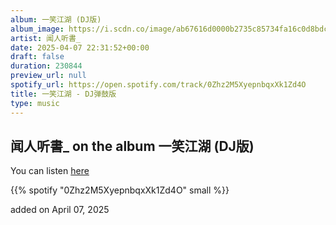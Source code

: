 ```yaml
---
album: 一笑江湖 (DJ版)
album_image: https://i.scdn.co/image/ab67616d0000b2735c85734fa16c0d8bdccc2752
artist: 闻人听書_
date: 2025-04-07 22:31:52+00:00
draft: false
duration: 230844
preview_url: null
spotify_url: https://open.spotify.com/track/0Zhz2M5XyepnbqxXk1Zd4O
title: 一笑江湖 - DJ弹鼓版
type: music
---
```



## 闻人听書_ on the album 一笑江湖 (DJ版)

You can listen [here](https://open.spotify.com/track/0Zhz2M5XyepnbqxXk1Zd4O)

{{% spotify "0Zhz2M5XyepnbqxXk1Zd4O" small %}}

added on April 07, 2025